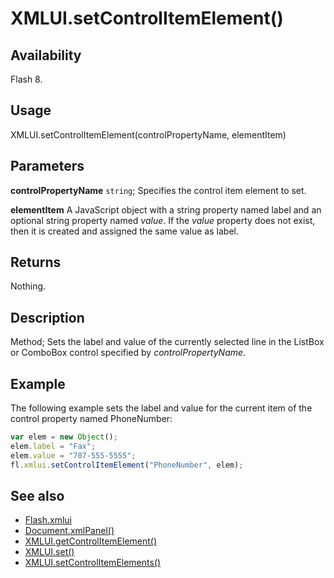 # XMLUI.setControlItemElement()

## Availability

Flash 8.

## Usage

XMLUI.setControlItemElement(controlPropertyName, elementItem)

## Parameters

**controlPropertyName** `string`; Specifies the control item element to set.

**elementItem** A JavaScript object with a string property named label and an optional string property named *value*. If the *value* property does not exist, then it is created and assigned the same value as label.

## Returns

Nothing.

## Description

Method; Sets the label and value of the currently selected line in the ListBox or ComboBox control specified by
*controlPropertyName*.

## Example

The following example sets the label and value for the current item of the control property named PhoneNumber:

```javascript
var elem = new Object();
elem.label = "Fax";
elem.value = "707-555-5555";
fl.xmlui.setControlItemElement("PhoneNumber", elem);
```

## See also

- [Flash.xmlui](../Flash_object/Flash81.md)
- [Document.xmlPanel()](../Document_object/Document6198.md)
- [XMLUI.getControlItemElement()](../XMLUI_object/XMLUI3.md)
- [XMLUI.set()](../XMLUI_object/XMLUI6.md)
- [XMLUI.setControlItemElements()](../XMLUI_object/XMLUI8.md)
